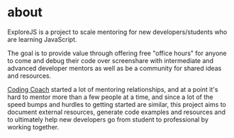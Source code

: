# about

ExploreJS is a project to scale mentoring for new developers/students who are learning JavaScript.

The goal is to provide value through offering free "office hours" for anyone to come and debug their code over screenshare with intermediate and advanced developer mentors as well as be a community for shared ideas and resources.

[Coding Coach](https://codingcoach.io/) started a lot of mentoring relationships, and at a point it's hard to mentor more than a few people at a time, and since a lot of the speed bumps and hurdles to getting started are similar, this project aims to document external resources, generate code examples and resources and to ultimately help new developers go from student to professional by working together.
